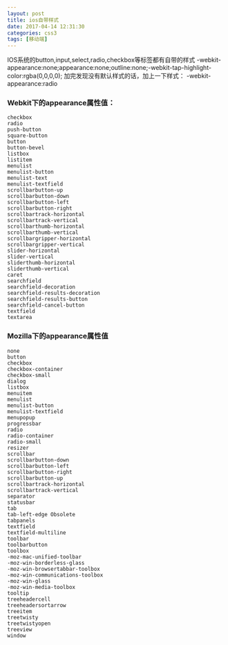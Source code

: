 ```yaml
---
layout: post
title: ios自带样式
date: 2017-04-14 12:31:30
categories: css3
tags: [移动端]
---
```

IOS系统的button,input,select,radio,checkbox等标签都有自带的样式
	-webkit-appearance:none;appearance:none;outline:none;-webkit-tap-highlight-color:rgba(0,0,0,0);
加完发现没有默认样式的话，加上一下样式：
	-webkit-appearance:radio
### Webkit下的appearance属性值：

	checkbox
	radio
	push-button
	square-button
	button
	button-bevel
	listbox
	listitem
	menulist
	menulist-button
	menulist-text
	menulist-textfield
	scrollbarbutton-up
	scrollbarbutton-down
	scrollbarbutton-left
	scrollbarbutton-right
	scrollbartrack-horizontal
	scrollbartrack-vertical
	scrollbarthumb-horizontal
	scrollbarthumb-vertical
	scrollbargripper-horizontal
	scrollbargripper-vertical
	slider-horizontal
	slider-vertical
	sliderthumb-horizontal
	sliderthumb-vertical
	caret
	searchfield
	searchfield-decoration
	searchfield-results-decoration
	searchfield-results-button
	searchfield-cancel-button
	textfield
	textarea


### Mozilla下的appearance属性值

	none
	button
	checkbox
	checkbox-container
	checkbox-small
	dialog
	listbox
	menuitem
	menulist
	menulist-button
	menulist-textfield
	menupopup
	progressbar
	radio
	radio-container
	radio-small
	resizer
	scrollbar
	scrollbarbutton-down
	scrollbarbutton-left
	scrollbarbutton-right
	scrollbarbutton-up
	scrollbartrack-horizontal
	scrollbartrack-vertical
	separator
	statusbar
	tab
	tab-left-edge Obsolete
	tabpanels
	textfield
	textfield-multiline
	toolbar
	toolbarbutton
	toolbox
	-moz-mac-unified-toolbar
	-moz-win-borderless-glass
	-moz-win-browsertabbar-toolbox
	-moz-win-communications-toolbox
	-moz-win-glass
	-moz-win-media-toolbox
	tooltip
	treeheadercell
	treeheadersortarrow
	treeitem
	treetwisty
	treetwistyopen
	treeview
	window
